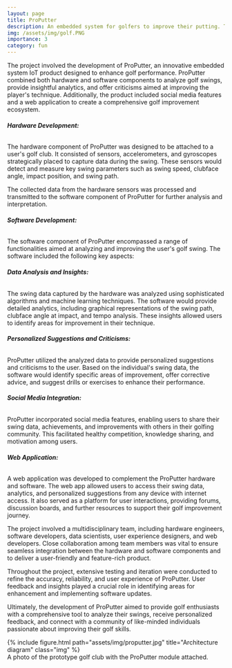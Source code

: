 ```yaml
---
layout: page
title: ProPutter
description: An embedded system for golfers to improve their putting. This project was part of my 3rd year at Imperial College London.
img: /assets/img/golf.PNG
importance: 3
category: fun
---
```

<p>The project involved the development of ProPutter, an innovative embedded system IoT product designed to enhance golf performance. ProPutter combined both hardware and software components to analyze golf swings, provide insightful analytics, and offer criticisms aimed at improving the player's technique. Additionally, the product included social media features and a web application to create a comprehensive golf improvement ecosystem.</p>

<h6><b>Hardware Development:</b></h6>
<p>The hardware component of ProPutter was designed to be attached to a user's golf club. It consisted of sensors, accelerometers, and gyroscopes strategically placed to capture data during the swing. These sensors would detect and measure key swing parameters such as swing speed, clubface angle, impact position, and swing path.</p>

<p>The collected data from the hardware sensors was processed and transmitted to the software component of ProPutter for further analysis and interpretation.</p>

<h6><b>Software Development:</b></h6>
<p>The software component of ProPutter encompassed a range of functionalities aimed at analyzing and improving the user's golf swing. The software included the following key aspects:</p>

<h6><b>Data Analysis and Insights:</b></h6>
<p>The swing data captured by the hardware was analyzed using sophisticated algorithms and machine learning techniques. The software would provide detailed analytics, including graphical representations of the swing path, clubface angle at impact, and tempo analysis. These insights allowed users to identify areas for improvement in their technique.</p>

<h6><b>Personalized Suggestions and Criticisms:</b></h6>
<p>ProPutter utilized the analyzed data to provide personalized suggestions and criticisms to the user. Based on the individual's swing data, the software would identify specific areas of improvement, offer corrective advice, and suggest drills or exercises to enhance their performance.</p>

<h6><b>Social Media Integration:</b></h6>
<p>ProPutter incorporated social media features, enabling users to share their swing data, achievements, and improvements with others in their golfing community. This facilitated healthy competition, knowledge sharing, and motivation among users.</p>

<h6><b>Web Application:</b></h6>
<p>A web application was developed to complement the ProPutter hardware and software. The web app allowed users to access their swing data, analytics, and personalized suggestions from any device with internet access. It also served as a platform for user interactions, providing forums, discussion boards, and further resources to support their golf improvement journey.</p>

<p>The project involved a multidisciplinary team, including hardware engineers, software developers, data scientists, user experience designers, and web developers. Close collaboration among team members was vital to ensure seamless integration between the hardware and software components and to deliver a user-friendly and feature-rich product.</p>

<p>Throughout the project, extensive testing and iteration were conducted to refine the accuracy, reliability, and user experience of ProPutter. User feedback and insights played a crucial role in identifying areas for enhancement and implementing software updates.</p>

<p>Ultimately, the development of ProPutter aimed to provide golf enthusiasts with a comprehensive tool to analyze their swings, receive personalized feedback, and connect with a community of like-minded individuals passionate about improving their golf skills.</p>

<div class="row">
    <div class="col-sm mt-3 mt-md-0">
        {% include figure.html path="assets/img/proputter.jpg" title="Architecture diagram" class="img" %}
    </div>
</div>
<div class="caption">
    A photo of the prototype golf club with the ProPutter module attached.
</div>
